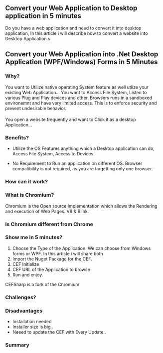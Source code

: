 ## Convert your Web Application to Desktop application in 5 minutes

Do you have a web application and need to convert it into desktop application, In this article i will describe how to convert a website into Desktop Application.s

## Convert your Web Application into .Net Desktop Application (WPF/Windows) Forms in 5 Minutes

### Why?
You want to Utilize native operating System feature as well utlize your existing Web Application... You want to Access File System, Listen to various Plug and Play devices and other. Browsers runs in a sandboxed environemnt and have very limited access. This is to enforce security and prevent undesirable behavior.

#### 
You open a website frequently and want to Click it as a desktop Application...

### Benefits?

* Utilize the OS Features anything which a Desktop application can do, Access File System, Access to Devices.

* No Requirement to Run an application on different OS.
Browser compatibility is not required, as you are targetting only one browser.

### How can it work?

### What is Chromium?
Chromium is the Open source Implementation which allows the Rendering and execution of Web Pages.
V8 & Blink.

### Is Chromium different from Chrome


### Show me in 5 minutes?

1. Choose the Type of the Application. We can choose from Windows forms or WPF. In this article i will share both
2. Import the Nuget Package for the CEF.
3. CEF Initialize
4. CEF URL of the Application to browse
5. Run and enjoy.


CEFSharp is a fork of the Chromium


### Challenges?


### Disadvantages

* Installation needed
* Installer size is big..
* Neeed to update the CEF with Every Update..

### Summary